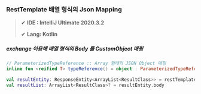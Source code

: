 ### RestTemplate 배열 형식의 Json Mapping

> ✔ **IDE : IntelliJ Ultimate 2020.3.2**
>
> ✔ **Lang: Kotlin**



##### exchange 이용해 배열 형식의 Body 를 CustomObject 매핑

~~~kotlin
// ParameterizedTypeReference :: Array 형태의 JSON Object 매핑
inline fun <reified T> typeReference() = object : ParameterizedTypeReference<T>() {}

val resultEntity: ResponseEntity<ArrayList<ResultClass>> = restTemplate.exchange("uri", HttpMethod.GET, null, typeReference<ArrayList<ResultClass>>())
val resultList: ArrayList<ResultClass>? = resultEntity.body
~~~

